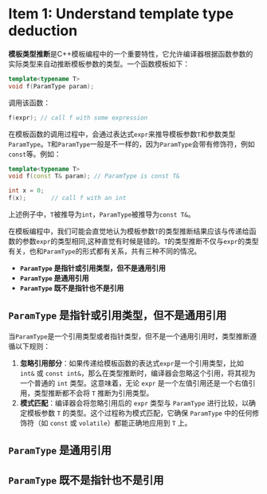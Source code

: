 # Item 1: Understand template type deduction

**模板类型推断**是C++模板编程中的一个重要特性，它允许编译器根据函数参数的实际类型来自动推断模板参数的类型。一个函数模板如下：

```cpp
template<typename T>
void f(ParamType param);
```

调用该函数：

```cpp
f(expr); // call f with some expression
```

在模板函数的调用过程中，会通过表达式`expr`来推导模板参数`T`和参数类型`ParamType`。`T`和`ParamType`一般是不一样的，因为`ParamType`会带有修饰符，例如`const`等。例如：

```cpp
template<typename T>
void f(const T& param); // ParamType is const T&

int x = 0;
f(x); 		// call f with an int
```

上述例子中，`T`被推导为`int`，`ParamType`被推导为`const T&`。

在模板编程中，我们可能会直觉地认为模板参数`T`的类型推断结果应该与传递给函数的参数`expr`的类型相同,这种直觉有时候是错的。`T`的类型推断不仅与`expr`的类型有关，也和`ParamType`的形式都有关系，共有三种不同的情况。

- **`ParamType` 是指针或引用类型，但不是通用引用**
- **`ParamType` 是通用引用**
- **`ParamType` 既不是指针也不是引用**

## `ParamType` 是指针或引用类型，但不是通用引用

当`ParamType`是一个引用类型或者指针类型，但不是一个通用引用时，类型推断遵循以下规则：

1. **忽略引用部分**：如果传递给模板函数的表达式`expr`是一个引用类型，比如 `int&` 或 `const int&`，那么在类型推断时，编译器会忽略这个引用，将其视为一个普通的 `int` 类型。这意味着，无论 `expr` 是一个左值引用还是一个右值引用，类型推断都不会将 `T` 推断为引用类型。
2. **模式匹配**：编译器会将忽略引用后的 `expr` 类型与 `ParamType` 进行比较，以确定模板参数 `T` 的类型。这个过程称为模式匹配，它确保 `ParamType` 中的任何修饰符（如 `const` 或 `volatile`）都能正确地应用到 `T` 上。

## `ParamType` 是通用引用



## `ParamType` 既不是指针也不是引用